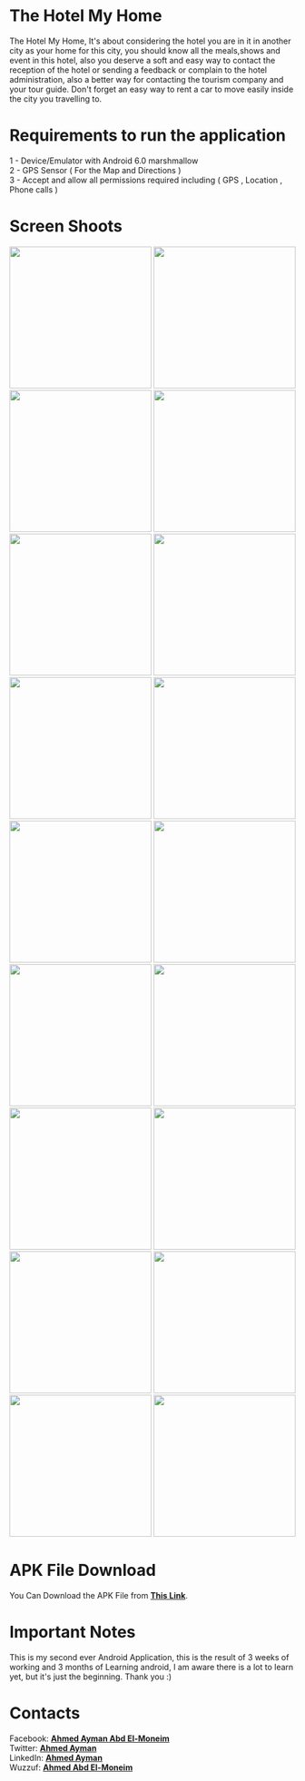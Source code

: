 # The Hotel My Home
The Hotel My Home, It's about considering the hotel you are in it in another city as your home for this city, you should know all the meals,shows and event in this hotel, also you deserve a soft and easy way to contact the reception of the hotel or sending a feedback or complain to the hotel administration, also a better way for contacting the tourism company and your tour guide.
Don't forget an easy way to rent a car to move easily inside the city you travelling to.
# Requirements to run the application
1 - Device/Emulator with Android 6.0 marshmallow <br>
2 - GPS Sensor ( For the Map and Directions ) <br>
3 - Accept and allow all permissions required including ( GPS , Location , Phone calls )
# Screen Shoots
<p align="left">
  <img src="https://i.imgur.com/GSibXr6.png" width="250"/>
  <img src="https://i.imgur.com/2mWYE3F.png" width="250"/>
  <img src="https://i.imgur.com/p5MwZey.png" width="250"/> 
  <img src="https://i.imgur.com/b4emmeT.png" width="250"/>
  <img src="https://i.imgur.com/dboTZOW.png" width="250"/>
  <img src="https://i.imgur.com/IcaW94C.png" width="250"/> 
  <img src="https://i.imgur.com/V3XIRzi.png" width="250"/> 
  
  <img src="https://i.imgur.com/NQDpWCF.png" width="250"/>
  <img src="https://i.imgur.com/EUGyMAZ.png" width="250"/>
  <img src="https://i.imgur.com/AndoAu5.png" width="250"/>
  <img src="https://i.imgur.com/XoAS3RF.png" width="250"/>
  
  <img src="https://i.imgur.com/66vltYc.png" width="250"/>
  <img src="https://i.imgur.com/BAPUO69.png" width="250"/>
  <img src="https://i.imgur.com/cFv6tv7.png" width="250"/>
  <img src="https://i.imgur.com/xuyUfyE.png" width="250"/>
  
  
  <img src="https://i.imgur.com/pc0OL4J.png" width="250"/>
  <img src="https://i.imgur.com/GW3xd0L.png" width="250"/>
  <img src="https://i.imgur.com/OUUl851.png" width="250"/>
</p>

# APK File Download
You Can Download the APK File from <a href="https://goo.gl/D3J5A7"><b>This Link</b></a>.

# Important Notes

This is my second ever Android Application, this is the result of 3 weeks of working and 3 months of Learning android, I am aware there is a lot to learn yet, but it's just the beginning. Thank you :)

# Contacts

Facebook: <b><a href="https://www.facebook.com/a.ayman1996">        Ahmed Ayman Abd El-Moneim</a></b></br>
Twitter:  <b><a href="https://twitter.com/A_Hufflepuffer">          Ahmed Ayman </a></b></br>
LinkedIn: <b><a href="https://www.linkedin.com/in/ahmedayman1996/"> Ahmed Ayman </a></b></br>
Wuzzuf: <b><a href="https://wuzzuf.net/me/AhmedA2305">              Ahmed Abd El-Moneim </a></b></br>
